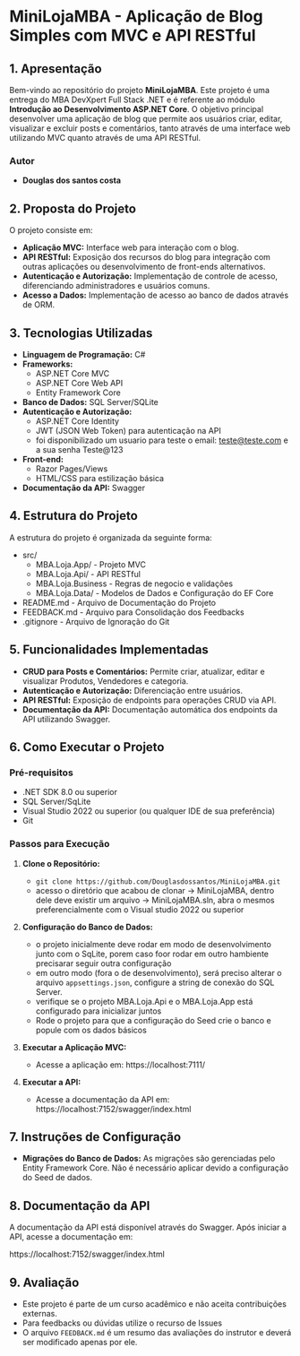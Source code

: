 # **MiniLojaMBA - Aplicação de Blog Simples com MVC e API RESTful**

## **1. Apresentação**

Bem-vindo ao repositório do projeto **MiniLojaMBA**. Este projeto é uma entrega do MBA DevXpert Full Stack .NET e é referente ao módulo **Introdução ao Desenvolvimento ASP.NET Core**.
O objetivo principal desenvolver uma aplicação de blog que permite aos usuários criar, editar, visualizar e excluir posts e comentários, tanto através de uma interface web utilizando MVC quanto através de uma API RESTful.

### **Autor**
- **Douglas dos santos costa**


## **2. Proposta do Projeto**

O projeto consiste em:

- **Aplicação MVC:** Interface web para interação com o blog.
- **API RESTful:** Exposição dos recursos do blog para integração com outras aplicações ou desenvolvimento de front-ends alternativos.
- **Autenticação e Autorização:** Implementação de controle de acesso, diferenciando administradores e usuários comuns.
- **Acesso a Dados:** Implementação de acesso ao banco de dados através de ORM.

## **3. Tecnologias Utilizadas**

- **Linguagem de Programação:** C#
- **Frameworks:**
  - ASP.NET Core MVC
  - ASP.NET Core Web API
  - Entity Framework Core
- **Banco de Dados:** SQL Server/SQLite
- **Autenticação e Autorização:**
  - ASP.NET Core Identity
  - JWT (JSON Web Token) para autenticação na API
  - foi disponibilizado um usuario para teste o email: teste@teste.com e a sua senha Teste@123
- **Front-end:**
  - Razor Pages/Views
  - HTML/CSS para estilização básica
- **Documentação da API:** Swagger

## **4. Estrutura do Projeto**

A estrutura do projeto é organizada da seguinte forma:


- src/
  - MBA.Loja.App/ - Projeto MVC
  - MBA.Loja.Api/ - API RESTful
  - MBA.Loja.Business - Regras  de negocio e validações 
  - MBA.Loja.Data/ - Modelos de Dados e Configuração do EF Core
- README.md - Arquivo de Documentação do Projeto
- FEEDBACK.md - Arquivo para Consolidação dos Feedbacks
- .gitignore - Arquivo de Ignoração do Git

## **5. Funcionalidades Implementadas**

- **CRUD para Posts e Comentários:** Permite criar, atualizar, editar e visualizar Produtos, Vendedores e categoria.
- **Autenticação e Autorização:** Diferenciação entre usuários.
- **API RESTful:** Exposição de endpoints para operações CRUD via API.
- **Documentação da API:** Documentação automática dos endpoints da API utilizando Swagger.

## **6. Como Executar o Projeto**

### **Pré-requisitos**

- .NET SDK 8.0 ou superior
- SQL Server/SqLite
- Visual Studio 2022 ou superior (ou qualquer IDE de sua preferência)
- Git

### **Passos para Execução**

1. **Clone o Repositório:**
   - `git clone https://github.com/Douglasdossantos/MiniLojaMBA.git`
   - acesso o diretório que acabou de clonar -> MiniLojaMBA, dentro dele deve existir um arquivo -> MiniLojaMBA.sln, abra o mesmos preferencialmente com o Visual studio 2022 ou superior

2. **Configuração do Banco de Dados:**
   - o projeto inicialmente deve rodar em modo de desenvolvimento junto com o SqLite, porem caso foor rodar em outro hambiente precisarar seguir outra configuração 
   - em outro modo (fora o de desenvolvimento), será preciso alterar o arquivo `appsettings.json`, configure a string de conexão do SQL Server.
   - verifique se o projeto MBA.Loja.Api e o MBA.Loja.App está configurado para inicializar juntos
   - Rode o projeto para que a configuração do Seed crie o banco e popule com os dados básicos

3. **Executar a Aplicação MVC:**
   - Acesse a aplicação em: https://localhost:7111/

4. **Executar a API:**
   - Acesse a documentação da API em: https://localhost:7152/swagger/index.html

## **7. Instruções de Configuração**
- **Migrações do Banco de Dados:** As migrações são gerenciadas pelo Entity Framework Core. Não é necessário aplicar devido a configuração do Seed de dados.

## **8. Documentação da API**

A documentação da API está disponível através do Swagger. Após iniciar a API, acesse a documentação em:

https://localhost:7152/swagger/index.html

## **9. Avaliação**

- Este projeto é parte de um curso acadêmico e não aceita contribuições externas. 
- Para feedbacks ou dúvidas utilize o recurso de Issues
- O arquivo `FEEDBACK.md` é um resumo das avaliações do instrutor e deverá ser modificado apenas por ele.
